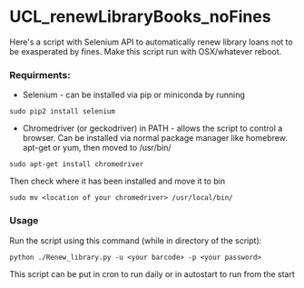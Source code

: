 # UCL_renewLibraryBooks_noFines
Here's a script with Selenium API to automatically renew library loans not to be exasperated by fines. Make this script run with OSX/whatever reboot.

### Requirments:
* Selenium - can be installed via pip or miniconda by running
```
sudo pip2 install selenium
```
* Chromedriver (or geckodriver) in PATH - allows the script to control a browser. Can be installed via normal package manager like homebrew. apt-get or yum, then moved to /usr/bin/
```
sudo apt-get install chromedriver
```
Then check where it has been installed and move it to bin
```
sudo mv <location of your chromedriver> /usr/local/bin/
```
### Usage
Run the script using this command (while in directory of the script):
```
python ./Renew_library.py -u <your barcode> -p <your password>
```
This script can be put in cron to run daily or in autostart to run from the start
